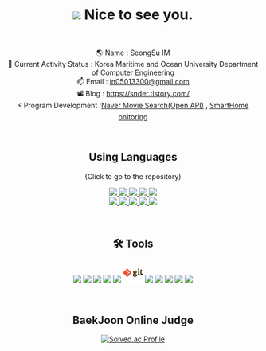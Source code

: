 
<div align = "center">

# <img src="https://emojis.slackmojis.com/emojis/images/1531849430/4246/blob-sunglasses.gif?1531849430" width="30"/> Nice to see you.

<br/>

🌎 Name : SeongSu IM <br/>
🌱 Current Activity Status : Korea Maritime and Ocean University Department of Computer Engineering <br/>
📫 Email : in05013300@gmail.com <br/>
📽️ Blog  : https://snder.tistory.com/ <br/>
⚡ Program Development :[Naver Movie Search(Open API)](https://github.com/Eilison98/StudyCS/tree/main/StudyWpf/PortFolio#naver-%EC%98%81%ED%99%94%EA%B2%80%EC%83%89)
,                  [SmartHome onitoring](https://github.com/Eilison98/StudyCS/tree/main/StudyWpf/PortFolio#smarthome-%EB%AA%A8%EB%8B%88%ED%84%B0%EB%A7%81%EC%95%B1)
    
<br/>

    
## Using Languages
(Click to go to the repository)
<p align='center'>
    <a href=https://github.com/Eilison98/StudyC>
    <img src="https://img.shields.io/badge/C-00599C?style=for-the-badge&logo=c&logoColor=white"/>
    </a>
    <a href=https://github.com/Eilison98/StudyCPP>
        <img src="https://img.shields.io/badge/C%2B%2B-87CEEB?style=for-the-badge&logo=c%2B%2B&logoColor=white"/>
    </a>
        <a href=https://github.com/Eilison98/StudyCS>
        <img src="https://img.shields.io/badge/C%23-239120?style=for-the-badge&logo=c-sharp&logoColor=white"/>
    </a>
        <a href=https://github.com/Eilison98/JavaWorkspace>
        <img src="https://img.shields.io/badge/JAVA-B22519?style=for-the-badge&logo=c%2B%2B&logoColor=white"/>
    </a>
        <a href=https://github.com/Eilison98/StudySqlServer#studysqlserver>
        <img src="https://img.shields.io/badge/MSSQL-B22222?style=for-the-badge&logo=sql&logoColor=white"/>
    </a>
    <br/>
        <a href="https://github.com/Eilison98/StudyWeb">
        <img src="https://img.shields.io/badge/HTML5-E34F26?style=for-the-badge&logo=html5&logoColor=white"/>
    </a>
        <a href="https://github.com/Eilison98/StudyWeb">
        <img src="https://img.shields.io/badge/CSS3-1572B6?style=for-the-badge&logo=css3&logoColor=white"/>
    </a>
        <a href="https://github.com/Eilison98/StudyWeb">
        <img src="https://img.shields.io/badge/JavaScript-F7DF1E?style=for-the-badge&logo=javascript&logoColor=black"/>
    </a>
        <a href="https://github.com/Eilison98/OpenCV_Python">
        <img src="https://img.shields.io/badge/Python-FFD700?style=for-the-badge&logo=python&logoColor=white"/>
  </a>
        <a href="">
        <img src="https://img.shields.io/badge/Dart-5882FA?style=for-the-badge&logo=Dart&logoColor=white"/>
   </a>
</p>


<br/>

## 🛠️ Tools
<p align='center'>
    <img height="40" src="https://img.icons8.com/color/48/000000/visual-studio">
    <img height="40" src="https://img.icons8.com/fluent/48/000000/visual-studio-code-2019.png">
    <img height="40" src="https://user-images.githubusercontent.com/93025344/221367722-b8be280c-c13b-4461-bd2c-02e627359d40.png">
    <img height="40" src="https://user-images.githubusercontent.com/93025344/221367813-b9f5c9c9-bb45-4b48-ac39-85f441b09975.png">
    <img height="40" src="https://d1jnx9ba8s6j9r.cloudfront.net/blog/wp-content/uploads/2019/10/logo.png">
    <img height="40" src="https://github.com/Pythunder/explore/blob/80688e429a7d4ef2fca1e82350fe8e3517d3494d/topics/git/git.png">
    <img height="40" src="https://upload.wikimedia.org/wikipedia/commons/b/b6/PuTTY_icon_128px.png">
    <img height="40" src="https://img.icons8.com/color/48/000000/raspberry-pi.png">
    <img height="40" src="https://mosquitto.org/stickers/mosquitto-mono.png">
    <img height="40" src="https://img.icons8.com/fluent/48/000000/vmware-workstation-player.png">
    <img height="40" src="https://taiwebs.com/upload/icons/vnc-connect-enterprise220-220.png">
</p>

<br/>

## BaekJoon Online Judge
[![Solved.ac Profile](http://mazassumnida.wtf/api/v2/generate_badge?boj=in3300)](https://solved.ac/in3300/)

<br/>

</div>
